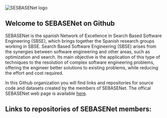 ![SESBASENet logo](https://www.uco.es/investigacion/proyectos/SEBASENet/images/LogoSEBASENet.png)

## Welcome to SEBASENet on Github

SEBASENet is the spanish Network of Excellence in Search Based Software Engineering (SBSE), which brings together the Spanish research groups working in SBSE.
Search Based Software Engineering (SBSE) arises from the synergies between software engineering and other areas, such as optimization and search. Its main objective is the application of this type of techniques to the resolution of complex software engineering problems, offering the engineer better solutions to existing problems, while reducing the effort and cost required.

In this Github organization you will find links and  repositories for source code and datasets created by the members of SEBASENet.
The offical SEBASENet web page is available [here](https://www.uco.es/investigacion/proyectos/SEBASENet/index.php?title=P%C3%A1gina_principal).

## Links to repositories of SEBASENet members:


